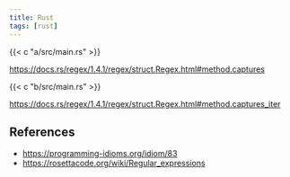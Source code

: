 ```yaml
---
title: Rust
tags: [rust]
---
```


{{< c "a/src/main.rs" >}}

<https://docs.rs/regex/1.4.1/regex/struct.Regex.html#method.captures>

{{< c "b/src/main.rs" >}}

<https://docs.rs/regex/1.4.1/regex/struct.Regex.html#method.captures_iter>

## References

- <https://programming-idioms.org/idiom/83>
- <https://rosettacode.org/wiki/Regular_expressions>
